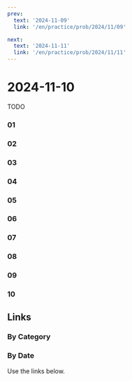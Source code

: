 ```yaml
---
prev:
  text: '2024-11-09'
  link: '/en/practice/prob/2024/11/09'

next:
  text: '2024-11-11'
  link: '/en/practice/prob/2024/11/11'
---
```


# 2024-11-10

TODO

### 01

### 02

### 03

### 04

### 05

### 06

### 07

### 08

### 09

### 10

## Links

[<Badge type="tip" text="Check Solution"/>](/en/learning/prob/2024/11/10)

### By Category

[<Badge type="tip" text="<--"/>](/en/practice/prob/2024/11/06)
[<Badge type="tip" text="Calendar"/>](/en/practice/calendar/2024/11)
[<Badge type="info" text="-->"/>](/en/practice/prob/2024/11/13)

### By Date

Use the links below.